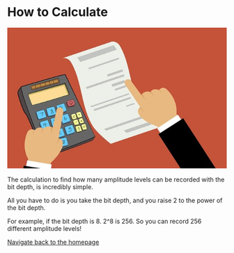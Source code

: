 # **How to Calculate**
![](https://github.com/julieto1/1600-Final-Project/blob/3cffebf04e95ddd36dd7f3cc71884ee18754b97b/financial-4560047_640.jpg)

The calculation to find how many amplitude levels can be recorded with the bit depth, is incredibly simple. 

All you have to do is you take the bit depth, and you raise 2 to the power of the bit depth.

For example, if the bit depth is 8. 2^8 is 256. So you can record 256 different amplitude levels!


[Navigate back to the homepage](README.md)
